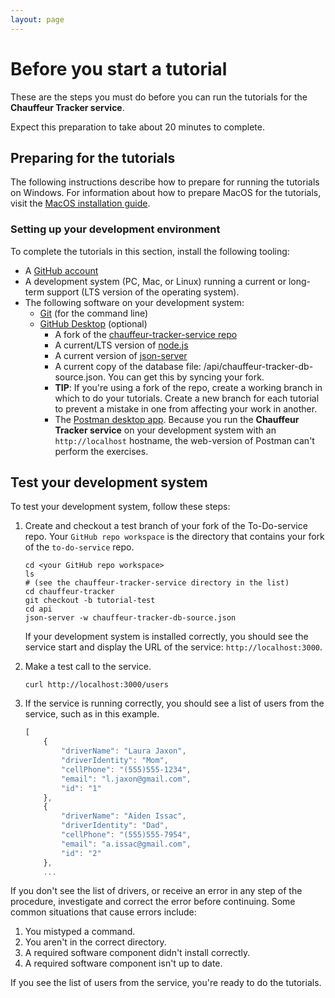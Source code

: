 ```yaml
---
layout: page
---
```


# Before you  start a tutorial

These are the steps you must do before you can run
the tutorials for the **Chauffeur Tracker service**.

Expect this preparation to take about 20 minutes to complete.

## Preparing for the tutorials

The following instructions describe how to prepare for running the tutorials on Windows.
For information about how to prepare MacOS for the tutorials, visit the [MacOS installation guide](macos-installation).

### Setting up your development environment

To complete the tutorials in this section, install the following tooling:

* A [GitHub account](https://github.com)
* A development system (PC, Mac, or Linux) running a current or
long-term support (LTS version of the operating system).
* The following software on your development system:
  * [Git](https://docs.github.com/en/get-started/quickstart/set-up-git) (for the command line)
  * [GitHub Desktop](https://desktop.github.com) (optional)
    * A fork of the [chauffeur-tracker-service repo](https://github.com/sinecoug/chauffeur-tracker-service)
    * A current/LTS version of [node.js](https://nodejs.org/en/)
    * A current version of [json-server](https://www.npmjs.com/package/json-server)
    * A current copy of the database file: /api/chauffeur-tracker-db-source.json. You can get this by syncing your fork.
    * **TIP**: If you're using a fork of the repo, create a working branch in which to do your tutorials. Create a new branch for each tutorial to prevent a mistake in one from affecting your work in another.
    * The [Postman desktop app](https://www.postman.com/downloads/). Because you run the **Chauffeur Tracker service** on your development system with an `http://localhost` hostname, the web-version of Postman can't perform the exercises.

## Test your development system

To test your development system, follow these steps:

1. Create and checkout a test branch of your fork of the To-Do-service repo. Your `GitHub repo workspace` is the directory that contains your fork of the `to-do-service` repo.

    ```shell
    cd <your GitHub repo workspace>
    ls
    # (see the chauffeur-tracker-service directory in the list)
    cd chauffeur-tracker
    git checkout -b tutorial-test
    cd api
    json-server -w chauffeur-tracker-db-source.json
    ```

    If your development system is installed correctly, you should see
    the service start and display the URL of the service: `http://localhost:3000`.

2. Make a test call to the service.

    ```shell
    curl http://localhost:3000/users
    ```

3. If the service is running correctly, you should see a list of users from the service, such as in this example.

    ```js
    [
        {
            "driverName": "Laura Jaxon",
            "driverIdentity": "Mom",
            "cellPhone": "(555)555-1234",
            "email": "l.jaxon@gmail.com",
            "id": "1"
        },
        {
            "driverName": "Aiden Issac",
            "driverIdentity": "Dad",
            "cellPhone": "(555)555-7954",
            "email": "a.issac@gmail.com",
            "id": "2"
        },
        ...
    ```

If you don't see the list of drivers, or receive an error in any step
of the procedure, investigate and correct the error before continuing.
Some common situations that cause errors include:

1. You mistyped a command.
2. You aren't in the correct directory.
3. A required software component didn't install correctly.
4. A required software component isn't up to date.

If you see the list of users from the service, you're ready to do
the tutorials.
